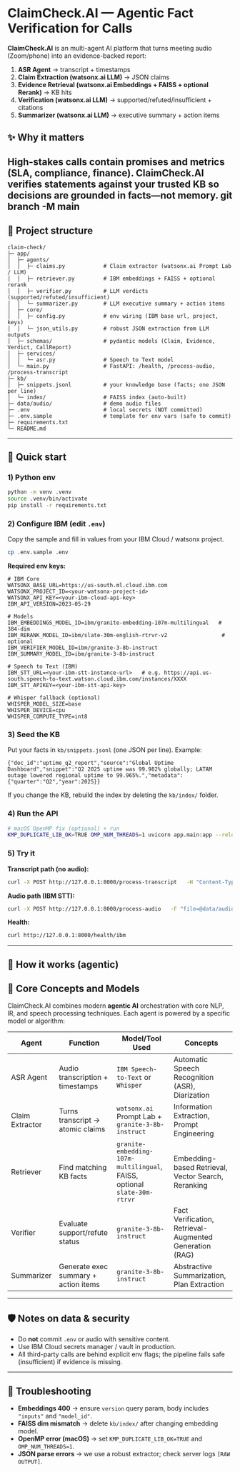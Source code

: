 # ClaimCheck.AI — Agentic Fact Verification for Calls

**ClaimCheck.AI** is an multi-agent AI platform that turns meeting audio (Zoom/phone) into an evidence-backed report:
1) **ASR Agent** → transcript + timestamps  
2) **Claim Extraction (watsonx.ai LLM)** → JSON claims  
3) **Evidence Retrieval (watsonx.ai Embeddings + FAISS + optional Rerank)** → KB hits  
4) **Verification (watsonx.ai LLM)** → supported/refuted/insufficient + citations  
5) **Summarizer (watsonx.ai LLM)** → executive summary + action items

## ✨ Why it matters

High-stakes calls contain promises and metrics (SLA, compliance, finance). ClaimCheck.AI verifies statements against your **trusted KB** so decisions are grounded in facts—not memory.
git branch -M main
---

## 🔧 Project structure

```
claim-check/
├─ app/
│  ├─ agents/
│  │  ├─ claims.py            # Claim extractor (watsonx.ai Prompt Lab / LLM)
│  │  ├─ retriever.py         # IBM embeddings + FAISS + optional rerank
│  │  ├─ verifier.py          # LLM verdicts (supported/refuted/insufficient)
│  │  └─ summarizer.py        # LLM executive summary + action items
│  ├─ core/
│  │  ├─ config.py            # env wiring (IBM base url, project, keys)
│  │  └─ json_utils.py        # robust JSON extraction from LLM outputs
│  ├─ schemas/                # pydantic models (Claim, Evidence, Verdict, CallReport)
│  ├─ services/
│  │  └─ asr.py               # Speech to Text model
│  └─ main.py                 # FastAPI: /health, /process-audio, /process-transcript
├─ kb/
│  ├─ snippets.jsonl          # your knowledge base (facts; one JSON per line)
│  └─ index/                  # FAISS index (auto-built)
├─ data/audio/                # demo audio files
├─ .env                       # local secrets (NOT committed)
├─ .env.sample                # template for env vars (safe to commit)
├─ requirements.txt
└─ README.md
```

---

## 🧪 Quick start

### 1) Python env
```bash
python -m venv .venv
source .venv/bin/activate
pip install -r requirements.txt
```

### 2) Configure IBM (edit `.env`)
Copy the sample and fill in values from your IBM Cloud / watsonx project.

```bash
cp .env.sample .env
```

**Required env keys:**
```
# IBM Core
WATSONX_BASE_URL=https://us-south.ml.cloud.ibm.com
WATSONX_PROJECT_ID=<your-watsonx-project-id>
WATSONX_API_KEY=<your-ibm-cloud-api-key>
IBM_API_VERSION=2023-05-29

# Models
IBM_EMBEDDINGS_MODEL_ID=ibm/granite-embedding-107m-multilingual   # 384-dim
IBM_RERANK_MODEL_ID=ibm/slate-30m-english-rtrvr-v2                 # optional
IBM_VERIFIER_MODEL_ID=ibm/granite-3-8b-instruct
IBM_SUMMARY_MODEL_ID=ibm/granite-3-8b-instruct

# Speech to Text (IBM)
IBM_STT_URL=<your-ibm-stt-instance-url>   # e.g. https://api.us-south.speech-to-text.watson.cloud.ibm.com/instances/XXXX
IBM_STT_APIKEY=<your-ibm-stt-api-key>

# Whisper fallback (optional)
WHISPER_MODEL_SIZE=base
WHISPER_DEVICE=cpu
WHISPER_COMPUTE_TYPE=int8
```

### 3) Seed the KB
Put your facts in `kb/snippets.jsonl` (one JSON per line). Example:

```jsonl
{"doc_id":"uptime_q2_report","source":"Global Uptime Dashboard","snippet":"Q2 2025 uptime was 99.982% globally; LATAM outage lowered regional uptime to 99.965%.","metadata":{"quarter":"Q2","year":2025}}
```

If you change the KB, rebuild the index by deleting the `kb/index/` folder.

### 4) Run the API
```bash
# macOS OpenMP fix (optional) + run
KMP_DUPLICATE_LIB_OK=TRUE OMP_NUM_THREADS=1 uvicorn app.main:app --reload
```

### 5) Try it

**Transcript path (no audio):**
```bash
curl -X POST http://127.0.0.1:8000/process-transcript   -H "Content-Type: application/json"   -d '{"text":"We achieved 99.99% uptime in Q2. P95 latency under 200 ms globally. Default retention is 30 days."}'
```

**Audio path (IBM STT):**
```bash
curl -X POST http://127.0.0.1:8000/process-audio   -F "file=@data/audio/demo_call.wav"
```

**Health:**
```bash
curl http://127.0.0.1:8000/health/ibm
```

---

## 🧠 How it works (agentic)

## 🧠 Core Concepts and Models

ClaimCheck.AI combines modern **agentic AI** orchestration with core NLP, IR, and speech processing techniques. Each agent is powered by a specific model or algorithm:

| Agent         | Function                             | Model/Tool Used                              | Concepts |
|---------------|--------------------------------------|-----------------------------------------------|----------|
| ASR Agent     | Audio transcription + timestamps     | `IBM Speech-to-Text` or `Whisper`             | Automatic Speech Recognition (ASR), Diarization |
| Claim Extractor | Turns transcript → atomic claims    | `watsonx.ai` Prompt Lab + `granite-3-8b-instruct` | Information Extraction, Prompt Engineering |
| Retriever     | Find matching KB facts               | `granite-embedding-107m-multilingual`, FAISS, optional `slate-30m-rtrvr` | Embedding-based Retrieval, Vector Search, Reranking |
| Verifier      | Evaluate support/refute status       | `granite-3-8b-instruct`                       | Fact Verification, Retrieval-Augmented Generation (RAG) |
| Summarizer    | Generate exec summary + action items | `granite-3-8b-instruct`                       | Abstractive Summarization, Plan Extraction |


---

## 🛡️ Notes on data & security
- Do **not** commit `.env` or audio with sensitive content.  
- Use IBM Cloud secrets manager / vault in production.  
- All third-party calls are behind explicit env flags; the pipeline fails safe (insufficient) if evidence is missing.

---

## 🧰 Troubleshooting
- **Embeddings 400** → ensure `version` query param, body includes `"inputs"` and `"model_id"`.  
- **FAISS dim mismatch** → delete `kb/index/` after changing embedding model.  
- **OpenMP error (macOS)** → set `KMP_DUPLICATE_LIB_OK=TRUE` and `OMP_NUM_THREADS=1`.  
- **JSON parse errors** → we use a robust extractor; check server logs `[RAW OUTPUT]`.


